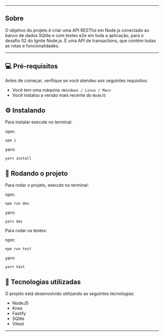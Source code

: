 
---

## Sobre 

O objetivo do projeto é criar uma API RESTful em Node.js  conectado ao banco de dados SQlite e com testes e2e em toda a aplicação, para o desafio 02 do Ignite Node.js.
É uma API de transactions, que contém todas as rotas e funcionalidades.

--- 

## 💻 Pré-requisitos

Antes de começar, verifique se você atendeu aos seguintes requisitos:
* Você tem uma máquina `<Windows / Linux / Mac>`
* Você instalou a versão mais recente do `NodeJS`


## ⚙️ Instalando

Para instalar execute no terminal:

npm:
```
npm i
```

yarn:
```
yarn install
```

## 🚀 Rodando o projeto

Para rodar o projeto, execute no terminal:

npm:
```
npm run dev
```

yarn:
```
yarn dev
```

Para rodar os testes:

npm:
```
npm run test
```

yarn:
```
yarn test
```


## 🚀 Tecnologias utilizadas

O projeto está desenvolvido utilizando as seguintes tecnologias:

- NodeJS
- Knex
- Fastify
- SQlite
- Vitest
--- 


